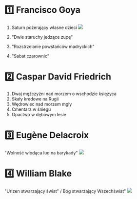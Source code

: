 # 1️⃣  Francisco Goya

1. Saturn pożerający własne dzieci
![](https://d7hftxdivxxvm.cloudfront.net/?quality=80&resize_to=width&src=https%3A%2F%2Fd32dm0rphc51dk.cloudfront.net%2FwirdFn92nyFDU1FGjKGweg%2Fnormalized.jpg&width=910)

2. "Dwie staruchy jedzące zupę"
3. "Rozstrzelanie powstańców madryckich"
4. "Sabat czarownic"

# 2️⃣  Caspar David Friedrich
1. Dwaj mężczyźni nad morzem o wschodzie księżyca
2. Skały kredowe na Rugii
3. Wędrowiec nad morzem mgły
4. Cmentarz w śniegu
5. Opactwo w dębowym lesie

# 3️⃣  Eugène Delacroix

"Wolność wiodąca lud na barykady"
![](https://upload.wikimedia.org/wikipedia/commons/thumb/a/a7/Eug%C3%A8ne_Delacroix_-_La_libert%C3%A9_guidant_le_peuple.jpg/1280px-Eug%C3%A8ne_Delacroix_-_La_libert%C3%A9_guidant_le_peuple.jpg)

# 4️⃣  William Blake
"Urizen stwarzający świat" / Bóg stwarzający Wszechświat"
![](https://upload.wikimedia.org/wikipedia/commons/thumb/f/f6/Europe_a_Prophecy%2C_copy_D%2C_object_1_%28Bentley_1%2C_Erdman_i%2C_Keynes_i%29_British_Museum.jpg/800px-Europe_a_Prophecy%2C_copy_D%2C_object_1_%28Bentley_1%2C_Erdman_i%2C_Keynes_i%29_British_Museum.jpg)
